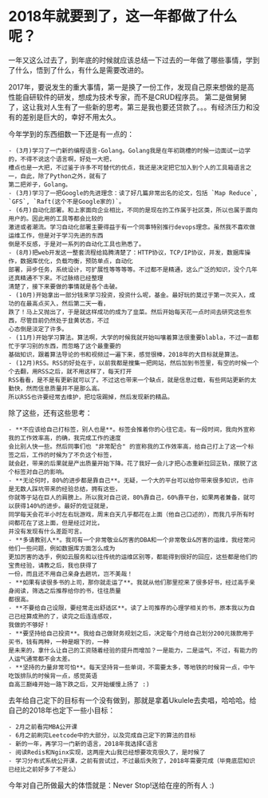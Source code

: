 # 2018年就要到了，这一年都做了什么呢？

一年又这么过去了，到年底的时候就应该总结一下过去的一年做了哪些事情，学到了什么，悟到了什么，有什么是需要改进的。

2017年，要说发生的重大事情，第一是换了一份工作，发现自己原来想做的是高性能自研软件的研发，想成为技术专家，而不是CRUD程序员。
第二是做舅舅了，这让我对人生有了一些新的思考。第三是我也要还贷款了。。。有经济压力和没有的差别是巨大的，幸好不用太久。

今年学到的东西细数一下还是有一点的：

    - (3月)学习了一门新的编程语言-Golang。Golang我是在年初跳槽的时候一边面试一边学的，不得不说这个语言啊，好处一大把，
    槽点也是一大把，不过鉴于许多不可替代的优点，我还是决定把它加入到个人的工具箱语言之一，自此，除了Python之外，就有了
    第二把斧子，Golang。
    - (3月)学习了一把Google的先进理念：读了好几篇非常出名的论文，包括 `Map Reduce`, `GFS`, `Raft(这个不是Google家的)`。
    - (6月)自动化部署。和上家面向企业相比，不同的是现在的工作属于社区类，所以也属于面向用户的。因此用的工具等都会比较的
    激进或者潮流。学习自动化部署主要得益于有一个同事特别推行devops理念。虽然我不喜欢做运维工作，但是对于学习先进的东西
    倒是不反感，于是对一系列的自动化工具也熟悉了。
    - (8月)把web开发这一整套流程给捣腾清楚了：HTTP协议，TCP/IP协议，并发，数据库操作，数据库优化，负载均衡，预防单点，自动化
    部署，异步任务，系统设计，可扩展性等等等等。不过都不是精通，这么广泛的知识，没个几年还真精通不下来。不过脉络已经整理
    清楚了，接下来要做的事情就是各个击破。
    - (10月)开始拿出一部分钱来学习投资，投资什么呢，基金。最好玩的莫过于第一次买入，成功的在最高点买入，然后第二天一看，
    跌了！马上又抛出了，于是就这样成功的成为了韭菜。然后开始每天花一点时间去研究这些东西，尽管目前仍然处于韭黄状态，不过
    心态倒是淡定了许多。
    - (11月)开始学习算法。算法啊，大学的时候我就开始叫嚷着算法很重要blabla，不过一直都忙于学习别的东西，而忽略了这个最重要的
    基础知识，跟着算法导论的书和视频过一遍下来，感觉很棒，2018年的大目标就是算法。
    - (12月)RSS。RSS的好处在于，以前我都是搜集一把网站，然后加到书签里，有空的时候一个个去翻，用RSS之后，就不用这样了，每天打开
    RSS看看，是不是有更新就可以了。不过这也带来一个缺点，就是信息过载，有些网站更新的太勤快，然而信息质量并不是那么高。
    所以RSS也许要经常去维护，把垃圾踢掉，然后发现新的精品。

除了这些，还有这些思考：

    - **不应该给自己打标签，别人也是**。标签会推着你的心往它走。有一段时间，我向外宣称我的工作效率高，的确，我完成工作的速度
    会比别人快一些。然后同事们也 "非常配合" 的宣称我的工作效率高，给自己打上了这一个标签之后，工作的时候为了不负这个标签，
    就会赶，带来的后果就是产出质量开始下降。花了我好一会儿才把心态重新拉回正轨，摆脱了这个标签对自己的影响。
    - **无论何时，80%的进步都是靠自己**。无疑，一个大的平台可以给你带来很多知识，也许是无数人踩坑带来的经验总结，拥有这些，
    你就等于站在巨人的肩膀上。所以我对自己说，80%靠自己，60%靠平台，如果两者兼备，就可以获得140%的进步。最好的佐证就是，
    同学每天会花半小时左右玩游戏，周末白天几乎都花在上面（他自己口述的），而我几乎所有时间都花在了这上面，但是经过对比，
    并没有发现有什么差距可言。
    - **多请教别人**。我司有一个非常敬业&厉害的DBA和一个非常敬业&厉害的运维，我经常问他们一些问题，例如数据库方面怎么成为
    更加厉害的选手，例如云服务和以往传统的运维区别等，都能得到很好的回应，这些都是他们的宝贵经验，请教之后，我也获得了
    一份，而且还不用自己亲身去趟坑，岂不美哉！
    - **如果有读很多书的上司，那你就走运了**。我就从他们那里挖来了很多好书，经过高手亲身阅读，筛选之后推荐给你的书，往往质量
    都很高。
    - **不要给自己设限，要经常走出舒适区**。读了上司推荐的心理学相关的书，原本我以为自己已经算成熟的了，读完之后连连感叹，
    我做的不够好！
    - **要坚持给自己投资**。我给自己做财务规划之后，决定每个月给自己划分200元拨款用于买书，钱有两种，一种是眼下的，一种
    是未来的，拿什么让自己的工资随着经验的提升而增加？一是能力，二是运气，不过，有能力的人运气通常都不会太差。
    - **坚持的力量非常可怕**。每天坚持背一些单词，不需要太多，等地铁的时候背一点，中午吃饭排队的时候背一点，感觉英语
    自高三巅峰开始一路下跌之后，又开始缓慢上扬了 :)

去年给自己定下的目标有一个没有做到，那就是拿着Ukulele去卖唱，哈哈哈。给自己的2018年也定下一些小目标：

    - 2月之前看完MBA公开课
    - 6月之前刷完Leetcode中的大部分，以及完成自己定下的算法的目标
    - 新的一年，再学习一门新的语言，2018年我选择C语言
    - 阅读Redis和Nginx实现，这两座大山我已经想要攻克很久了，是时候了
    - 学习分布式系统公开课，之前有尝试过，不过最后失败了，2018年需要完成（毕竟底层知识已经比之前好多了不是么）

今年对自己所做最大的体悟就是：Never Stop!送给在座的所有人 :)
